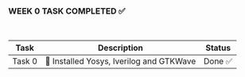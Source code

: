 ### WEEK 0 TASK COMPLETED ✅

<br> 

| Task   | Description                              | Status  |
|--------|------------------------------------------|---------|
| Task 0 | 🔨 Installed Yosys, Iverilog and GTKWave | Done ✅ |
